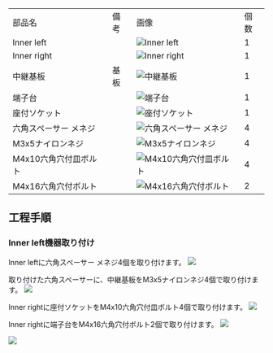 <table class="packing-list"><table>
    <tbody>
        <tr>
            <td>部品名</td>
            <td>備考</td>
            <td class="packing-img">画像</td>
            <td>個数</td>
        </tr>
        <tr>
            <td>Inner left</td>
            <td></td>
            <td><img src="./images/packing/061.jpg" alt="Inner left"/></td>
            <td>1</td>
        </tr>
        <tr>
            <td>Inner right</td>
            <td></td>
            <td><img src="./images/packing/062.jpg" alt="Inner right"/></td>
            <td>1</td>
        </tr>
        <tr>
            <td>中継基板</td>
            <td>基板</td>
            <td><img src="./images/packing/098.jpg" alt="中継基板"/></td>
            <td>1</td>
        </tr>
        <tr>
            <td>端子台</td>
            <td></td>
            <td><img src="./images/packing/090.jpg" alt="端子台"/></td>
            <td>1</td>
        </tr>
        <tr>
            <td>座付ソケット</td>
            <td></td>
            <td><img src="./images/packing/093.jpg" alt="座付ソケット"/></td>
            <td>1</td>
        </tr>
        <tr>
            <td>六角スペーサー メネジ</td>
            <td></td>
            <td><img src="./images/packing/159.jpg" alt="六角スペーサー メネジ"/></td>
            <td>4</td>
        </tr>
        <tr>
            <td>M3x5ナイロンネジ</td>
            <td></td>
            <td><img src="./images/packing/160.jpg" alt="M3x5ナイロンネジ"/></td>
            <td>4</td>
        </tr>
        <tr>
            <td>M4x10六角穴付皿ボルト</td>
            <td></td>
            <td><img src="./images/packing/136.jpg" alt="M4x10六角穴付皿ボルト"/></td>
            <td>4</td>
        </tr>
        <tr>
            <td>M4x16六角穴付ボルト</td>
            <td></td>
            <td><img src="./images/packing/161.jpg" alt="M4x16六角穴付ボルト"/></td>
            <td>2</td>
        </tr>
    </tbody>
</table>

## 工程手順

### Inner left機器取り付け

Inner leftに六角スペーサー メネジ4個を取り付けます。
<img src="./images/005/01.jpg"/>

取り付けた六角スペーサーに、中継基板をM3x5ナイロンネジ4個で取り付けます。
<img src="./images/005/02.jpg"/>

Inner rightに座付ソケットをM4x10六角穴付皿ボルト4個で取り付けます。
<img src="./images/005/04.jpg"/>

Inner rightに端子台をM4x16六角穴付ボルト2個で取り付けます。
<img src="./images/005/03.jpg"/>

<img src="./images/005/05.jpg"/>
